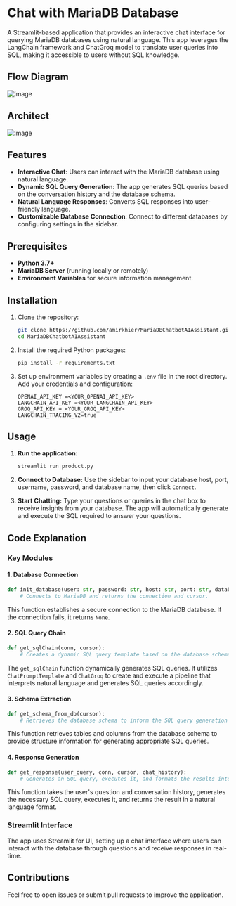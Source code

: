 # Chat with MariaDB Database

A Streamlit-based application that provides an interactive chat interface for querying MariaDB databases using natural language. This app leverages the LangChain framework and ChatGroq model to translate user queries into SQL, making it accessible to users without SQL knowledge.
## Flow Diagram 
![image](https://github.com/user-attachments/assets/15727697-7780-4618-a876-ab44ce3aa349)


## Architect 
![image](https://github.com/user-attachments/assets/332d512b-8d42-447e-8e13-9361aeac28ca)

## Features
- **Interactive Chat**: Users can interact with the MariaDB database using natural language.
- **Dynamic SQL Query Generation**: The app generates SQL queries based on the conversation history and the database schema.
- **Natural Language Responses**: Converts SQL responses into user-friendly language.
- **Customizable Database Connection**: Connect to different databases by configuring settings in the sidebar.

## Prerequisites

- **Python 3.7+**
- **MariaDB Server** (running locally or remotely)
- **Environment Variables** for secure information management.

## Installation

1. Clone the repository:
   ```bash
   git clone https://github.com/amirkhier/MariaDBChatbotAIAssistant.git
   cd MariaDBChatbotAIAssistant
   ```

2. Install the required Python packages:
   ```bash
   pip install -r requirements.txt
   ```

3. Set up environment variables by creating a `.env` file in the root directory. Add your credentials and configuration:
   ```plaintext
   OPENAI_API_KEY =<YOUR_OPENAI_API_KEY>
   LANGCHAIN_API_KEY =<YOUR_LANGCHAIN_API_KEY>
   GROQ_API_KEY = <YOUR_GROQ_API_KEY>
   LANGCHAIN_TRACING_V2=true
   
   ```

## Usage

1. **Run the application:**
   ```bash
   streamlit run product.py
   ```

2. **Connect to Database:**
   Use the sidebar to input your database host, port, username, password, and database name, then click `Connect`.

3. **Start Chatting:**
   Type your questions or queries in the chat box to receive insights from your database. The app will automatically generate and execute the SQL required to answer your questions.

## Code Explanation

### Key Modules

#### 1. Database Connection

```python
def init_database(user: str, password: str, host: str, port: str, database: str):
    # Connects to MariaDB and returns the connection and cursor.
```

This function establishes a secure connection to the MariaDB database. If the connection fails, it returns `None`.

#### 2. SQL Query Chain

```python
def get_sqlChain(conn, cursor):
    # Creates a dynamic SQL query template based on the database schema.
```

The `get_sqlChain` function dynamically generates SQL queries. It utilizes `ChatPromptTemplate` and `ChatGroq` to create and execute a pipeline that interprets natural language and generates SQL queries accordingly.

#### 3. Schema Extraction

```python
def get_schema_from_db(cursor):
    # Retrieves the database schema to inform the SQL query generation process.
```

This function retrieves tables and columns from the database schema to provide structure information for generating appropriate SQL queries.

#### 4. Response Generation

```python
def get_response(user_query, conn, cursor, chat_history):
    # Generates an SQL query, executes it, and formats the results into a response.
```

This function takes the user's question and conversation history, generates the necessary SQL query, executes it, and returns the result in a natural language format.

### Streamlit Interface

The app uses Streamlit for UI, setting up a chat interface where users can interact with the database through questions and receive responses in real-time.





## Contributions
Feel free to open issues or submit pull requests to improve the application.


